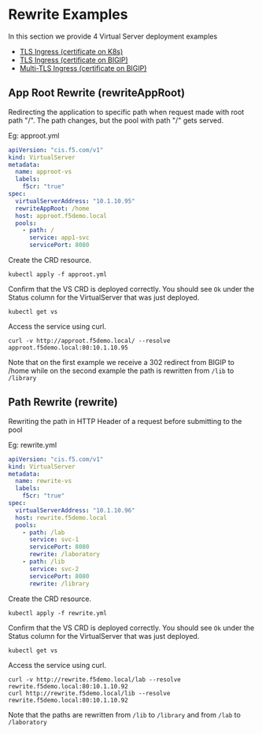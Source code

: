 # Rewrite Examples

In this section we provide 4 Virtual Server deployment examples

- [TLS Ingress (certificate on K8s)](#tls-ingress-certificate-on-k8s)
- [TLS Ingress (certificate on BIGIP)](#tls-ingress-certificate-on-bigip)
- [Multi-TLS Ingress (certificate on BIGIP)](#multi-tls-ingress-certificate-on-bigip)



## App Root Rewrite (rewriteAppRoot)
Redirecting the application to specific path when request made with root path "/".
The path changes, but the pool with path "/" gets served.

Eg: approot.yml
```yml
apiVersion: "cis.f5.com/v1"
kind: VirtualServer
metadata:
  name: approot-vs
  labels:
    f5cr: "true"
spec:
  virtualServerAddress: "10.1.10.95"
  rewriteAppRoot: /home
  host: approot.f5demo.local
  pools:
    - path: /
      service: app1-svc
      servicePort: 8080
```

Create the CRD resource.
```
kubectl apply -f approot.yml
```

Confirm that the VS CRD is deployed correctly. You should see `Ok` under the Status column for the VirtualServer that was just deployed.
```
kubectl get vs 
```

Access the service using curl. 
```
curl -v http://approot.f5demo.local/ --resolve approot.f5demo.local:80:10.1.10.95
```

Note that on the first example we receive a 302 redirect from BIGIP to /home while on the second example the path is rewritten from `/lib` to `/library`



## Path Rewrite (rewrite)
Rewriting the path in HTTP Header of a request before submitting to the pool

Eg: rewrite.yml
```yml
apiVersion: "cis.f5.com/v1"
kind: VirtualServer
metadata:
  name: rewrite-vs
  labels:
    f5cr: "true"
spec:
  virtualServerAddress: "10.1.10.96"
  host: rewrite.f5demo.local
  pools:
    - path: /lab
      service: svc-1
      servicePort: 8080
      rewrite: /laboratory
    - path: /lib
      service: svc-2
      servicePort: 8080
      rewrite: /library
```


Create the CRD resource.
```
kubectl apply -f rewrite.yml
```

Confirm that the VS CRD is deployed correctly. You should see `Ok` under the Status column for the VirtualServer that was just deployed.
```
kubectl get vs 
```

Access the service using curl. 
```
curl -v http://rewrite.f5demo.local/lab --resolve rewrite.f5demo.local:80:10.1.10.92
curl http://rewrite.f5demo.local/lib --resolve rewrite.f5demo.local:80:10.1.10.92
```

Note that the paths are rewritten from `/lib` to `/library` and from `/lab` to `/laboratory`
